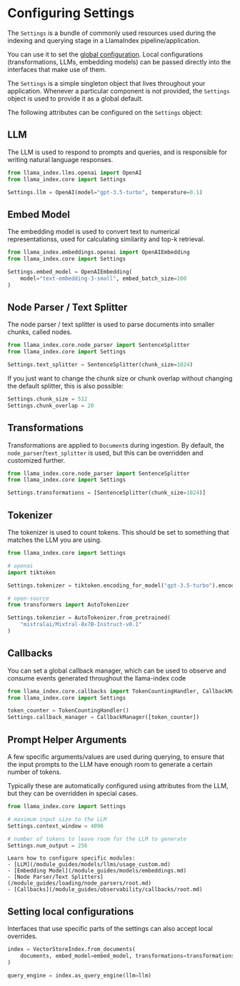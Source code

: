 # Configuring Settings

The `Settings` is a bundle of commonly used resources used during the indexing and querying stage in a LlamaIndex pipeline/application.

You can use it to set the [global configuration](#setting-global-configuration). Local configurations (transformations, LLMs, embedding models) can be passed directly into the interfaces that make use of them.

The `Settings` is a simple singleton object that lives throughout your application. Whenever a particular component is not provided, the `Settings` object is used to provide it as a global default.

The following attributes can be configured on the `Settings` object:

## LLM

The LLM is used to respond to prompts and queries, and is responsible for writing natural language responses.

```python
from llama_index.llms.openai import OpenAI
from llama_index.core import Settings

Settings.llm = OpenAI(model="gpt-3.5-turbo", temperature=0.1)
```

## Embed Model

The embedding model is used to convert text to numerical representationss, used for calculating similarity and top-k retrieval.

```python
from llama_index.embeddings.openai import OpenAIEmbedding
from llama_index.core import Settings

Settings.embed_model = OpenAIEmbedding(
    model="text-embedding-3-small", embed_batch_size=100
)
```

## Node Parser / Text Splitter

The node parser / text splitter is used to parse documents into smaller chunks, called nodes.

```python
from llama_index.core.node_parser import SentenceSplitter
from llama_index.core import Settings

Settings.text_splitter = SentenceSplitter(chunk_size=1024)
```

If you just want to change the chunk size or chunk overlap without changing the default splitter, this is also possible:

```python
Settings.chunk_size = 512
Settings.chunk_overlap = 20
```

## Transformations

Transformations are applied to `Document`s during ingestion. By default, the `node_parser`/`text_splitter` is used, but this can be overridden and customized further.

```python
from llama_index.core.node_parser import SentenceSplitter
from llama_index.core import Settings

Settings.transformations = [SentenceSplitter(chunk_size=1024)]
```

## Tokenizer

The tokenizer is used to count tokens. This should be set to something that matches the LLM you are using.

```python
from llama_index.core import Settings

# openai
import tiktoken

Settings.tokenizer = tiktoken.encoding_for_model("gpt-3.5-turbo").encode

# open-source
from transformers import AutoTokenizer

Settings.tokenzier = AutoTokenizer.from_pretrained(
    "mistralai/Mixtral-8x7B-Instruct-v0.1"
)
```

## Callbacks

You can set a global callback manager, which can be used to observe and consume events generated throughout the llama-index code

```python
from llama_index.core.callbacks import TokenCountingHandler, CallbackManager
from llama_index.core import Settings

token_counter = TokenCountingHandler()
Settings.callback_manager = CallbackManager([token_counter])
```

## Prompt Helper Arguments

A few specific arguments/values are used during querying, to ensure that the input prompts to the LLM have enough room to generate a certain number of tokens.

Typically these are automatically configured using attributes from the LLM, but they can be overridden in special cases.

```python
from llama_index.core import Settings

# maximum input size to the LLM
Settings.context_window = 4096

# number of tokens to leave room for the LLM to generate
Settings.num_output = 256
```

```{tip}
Learn how to configure specific modules:
- [LLM](/module_guides/models/llms/usage_custom.md)
- [Embedding Model](/module_guides/models/embeddings.md)
- [Node Parser/Text Splitters](/module_guides/loading/node_parsers/root.md)
- [Callbacks](/module_guides/observability/callbacks/root.md)
```

## Setting local configurations

Interfaces that use specific parts of the settings can also accept local overrides.

```python
index = VectorStoreIndex.from_documents(
    documents, embed_model=embed_model, transformations=transformations
)

query_engine = index.as_query_engine(llm=llm)
```
